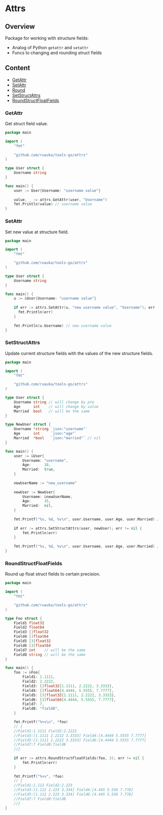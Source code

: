 # Attrs

## Overview
Package for working with structure fields:
- Analog of Python `getattr` and `setattr`
- Funcs to changing and rounding struct fields

## Content

- [GetAttr](#getattr)
- [SetAttr](#setattr)
- [Round](#round)
- [SetStructAttrs](#setstructattrs)
- [RoundStructFloatFields](#roundStructFloatFields)

### GetAttr
Get struct field value.

```go
package main

import (
    "fmt"
    
    "github.com/ruauka/tools-go/attrs"
)

type User struct {
    Username string
}

func main() {
    user := User{Username: "username value"}
    
    value, _ := attrs.GetAttr(user, "Username")
    fmt.Println(value) // username value
}
```

### SetAttr
Set new value at structure field.

```go
package main

import (
    "fmt"

    "github.com/ruauka/tools-go/attrs"
)

type User struct {
    Username string
}

func main() {
    u := &User{Username: "username value"}
    
    if err := attrs.SetAttr(u, "new username value", "Username"); err != nil {
      fmt.Println(err)
    }
    
    fmt.Println(u.Username) // new username value
}
```

### SetStructAttrs
Update current structure fields with the values of the new structure fields.


```go
package main

import (
    "fmt"

    "github.com/ruauka/tools-go/attrs"
)

type User struct {
    Username string // will change by pte
    Age      int    // will change by value
    Married  bool   // will be the same
}

type NewUser struct {
    Username *string `json:"username"`
    Age      int     `json:"age"`
    Married  *bool   `json:"married"` // nil
}

func main() {
    user := &User{
        Username: "username",
        Age:      30,
        Married:  true,
    }
    
    newUserName := "new_username"
    
    newUser := NewUser{
        Username: &newUserName,
        Age:      35,
        Married:  nil,
    }
    
    fmt.Printf("%s, %d, %v\n", user.Username, user.Age, user.Married) // username, 30, true
    
    if err := attrs.SetStructAttrs(user, newUser); err != nil {
        fmt.Println(err)
    }
    
    fmt.Printf("%s, %d, %v\n", user.Username, user.Age, user.Married) // new_username, 35, true
}
```

### RoundStructFloatFields
Round up float struct fields to certain precision.

```go
package main

import (
    "fmt"

    "github.com/ruauka/tools-go/attrs"
)

type Foo struct {
    Field1 float32
    Field2 float64
    Field3 []float32
    Field4 []float64
    Field5 [3]float32
    Field6 [3]float64
    Field7 int    // will be the same
    Field8 string // will be the same
}

func main() {
    foo := &Foo{
        Field1: 1.1111,
        Field2: 2.2222,
        Field3: []float32{1.1111, 2.2222, 3.3333},
        Field4: []float64{4.4444, 5.5555, 7.7777},
        Field5: [3]float32{1.1111, 2.2222, 3.3333},
        Field6: [3]float64{4.4444, 5.5555, 7.7777},
        Field7: 7,
        Field8: "field8",
    }

    fmt.Printf("%+v\n", *foo)
    // {
    //Field1:1.1111 Field2:2.2222
    //Field3:[1.1111 2.2222 3.3333] Field4:[4.4444 5.5555 7.7777]
    //Field5:[1.1111 2.2222 3.3333] Field6:[4.4444 5.5555 7.7777]
    //Field7:7 Field8:field8
    //}
    
    if err := attrs.RoundStructFloatFields(foo, 3); err != nil {
        fmt.Println(err)
    }
    
    fmt.Printf("%+v", *foo)
    // {
    //Field1:1.112 Field2:2.223
    //Field3:[1.112 2.223 3.334] Field4:[4.445 5.556 7.778]
    //Field5:[1.112 2.223 3.334] Field6:[4.445 5.556 7.778]
    //Field7:7 Field8:field8
    //}
}
```
